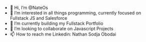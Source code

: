 - 👋 Hi, I’m @NateOs
- 👀 I’m interested in all things programming, currently focused on Fullstack JS and Salesforce
- 🌱 I’m currently building my Fullstack Portfolio
- 💞️ I’m looking to collaborate on Javascript Projects
- 📫 How to reach me Linkedin: Nathan Sodja Obodai

<!---
NateOs/NateOs is a ✨ special ✨ repository because its `README.md` (this file) appears on your GitHub profile.
You can click the Preview link to take a look at your changes.
--->

